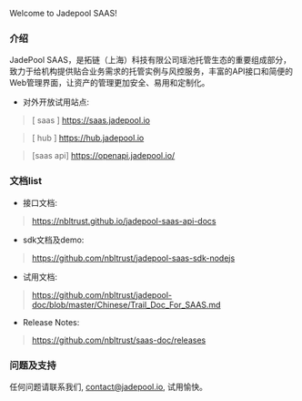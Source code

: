 Welcome to Jadepool SAAS!
### 介绍
JadePool SAAS，是拓链（上海）科技有限公司瑶池托管生态的重要组成部分，致力于给机构提供贴合业务需求的托管实例与风控服务，丰富的API接口和简便的Web管理界面，让资产的管理更加安全、易用和定制化。

- 对外开放试用站点:
> [  saas  ]
> https://saas.jadepool.io

> [   hub  ]
> https://hub.jadepool.io

> [saas api]
> https://openapi.jadepool.io/


### 文档list
- 接口文档:
> https://nbltrust.github.io/jadepool-saas-api-docs

- sdk文档及demo:
> https://github.com/nbltrust/jadepool-saas-sdk-nodejs

- 试用文档:
> https://github.com/nbltrust/jadepool-doc/blob/master/Chinese/Trail_Doc_For_SAAS.md

- Release Notes:
> https://github.com/nbltrust/saas-doc/releases


### 问题及支持

任何问题请联系我们, contact@jadepool.io, 试用愉快。
